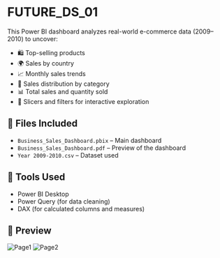 # FUTURE_DS_01

This Power BI dashboard analyzes real-world e-commerce data (2009–2010) to uncover:

- 🛍️ Top-selling products
- 🌍 Sales by country
- 📈 Monthly sales trends
- 🥧 Sales distribution by category
- 📊 Total sales and quantity sold
- 🔄 Slicers and filters for interactive exploration

## 📁 Files Included

- `Business_Sales_Dashboard.pbix` – Main dashboard
- `Business_Sales_Dashboard.pdf` – Preview of the dashboard
- `Year 2009-2010.csv` – Dataset used

## 🔧 Tools Used

- Power BI Desktop
- Power Query (for data cleaning)
- DAX (for calculated columns and measures)

## 📸 Preview

![Page1](https://github.com/user-attachments/assets/d6666cbf-2251-41e2-b688-3d4cebf07618)
![Page2](https://github.com/user-attachments/assets/3854589d-2ea0-4ac7-b974-55cfafd39460)





